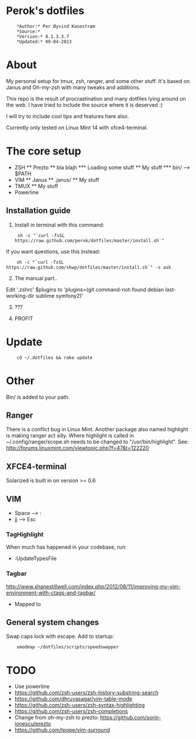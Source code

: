 # Perok's dotfiles


        *Author:* Per Øyvind Kanestrøm
        *Source:*
        *Version:* 0.1.3.3.7
        *Updated:* 09-04-2013

# About

My personal setup for tmux, zsh, ranger, and some other stuff. It's based on Janus and Oh-my-zsh with many tweaks and additions.

This repo is the result of procrastination and many dotfiles lying around on the web. I have tried to include the source where it is deserved :)

I will try to include cool tips and features here also.

Currently only tested on Linux Mint 14 with xfce4-terminal.

# The core setup

* ZSH
** Prezto
** bla blajh
*** Loading some stuff
** My stuff
*** bin/ --> $PATH
* VIM
** Janus
** .janus/
** My stuff
* TMUX
** My stuff
* Powerline

Installation guide
-----------------

1. Install in terminal with this command:

        sh -c "`curl -fsSL https://raw.github.com/perok/dotfiles/master/install.sh`"

  If you want questions, use this instead:

        sh -c "`curl -fsSL https://raw.github.com/skwp/dotfiles/master/install.sh`" -s ask

2. The manual part..

  Edit '.zshrc' $plugins to 'plugins=(git command-not-found debian last-working-dir sublime symfony2)'

3. ???

4. PROFIT

# Update

        cd ~/.dotfiles && rake update

# Other

Bin/ is added to your path.
## Ranger

There is a conflict bug in Linux Mint. Another package also named highlight is making ranger act silly. 
Where highlight is called in ~/.config/ranger/scope.sh needs to be changed to "/usr/bin/highlight".
See: http://forums.linuxmint.com/viewtopic.php?f=47&t=122220

## XFCE4-terminal

Solarized is built in on version >= 0.6

## VIM

* Space --> :
* jj --> Esc

### TagHighlight

When much has happened in your codebase, run:

* :UpdateTypesFile 

### Tagbar

http://www.shanestillwell.com/index.php/2012/08/11/improving-my-vim-environment-with-ctags-and-tagbar/

* Mapped to <F8>

## General system changes

Swap caps lock with escape. Add to startup:

        xmodmap ~/dotfiles/scripts/speedswapper

# TODO

* Use powerline
* https://github.com/zsh-users/zsh-history-substring-search
* https://github.com/dhruvasagar/vim-table-mode
* https://github.com/zsh-users/zsh-syntax-highlighting
* https://github.com/zsh-users/zsh-completions
* Change from oh-my-zsh to prezto:
  https://github.com/sorin-ionescu/prezto
* https://github.com/tpope/vim-surround
